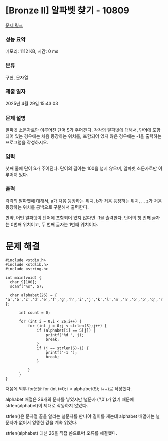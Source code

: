 # [Bronze II] 알파벳 찾기 - 10809 

[문제 링크](https://www.acmicpc.net/problem/10809) 

### 성능 요약

메모리: 1112 KB, 시간: 0 ms

### 분류

구현, 문자열

### 제출 일자

2025년 4월 29일 15:43:03

### 문제 설명

<p>알파벳 소문자로만 이루어진 단어 S가 주어진다. 각각의 알파벳에 대해서, 단어에 포함되어 있는 경우에는 처음 등장하는 위치를, 포함되어 있지 않은 경우에는 -1을 출력하는 프로그램을 작성하시오.</p>

### 입력 

 <p>첫째 줄에 단어 S가 주어진다. 단어의 길이는 100을 넘지 않으며, 알파벳 소문자로만 이루어져 있다.</p>

### 출력 

 <p>각각의 알파벳에 대해서, a가 처음 등장하는 위치, b가 처음 등장하는 위치, ... z가 처음 등장하는 위치를 공백으로 구분해서 출력한다.

만약, 어떤 알파벳이 단어에 포함되어 있지 않다면 -1을 출력한다. 단어의 첫 번째 글자는 0번째 위치이고, 두 번째 글자는 1번째 위치이다. </p>

# 문제 해결

  ```
#include <stdio.h>
#include <stdlib.h>
#include <string.h>

int main(void) {
    char S[100];
    scanf("%s", S);

    char alphabet[26] = { 'a','b','c','d','e','f','g','h','i','j','k','l','m','n','o','p','q','r','s','t','u','v','w','x','y','z' };

        int count = 0;
       
        for (int i = 0;i < 26;i++) {
            for (int j = 0;j < strlen(S);j++) {
                if (alphabet[i] == S[j]) {
                    printf("%d ", j);
                    break;
                }
                if (j == strlen(S)-1) {
                    printf("-1 ");
                    break;
                }
                
            }
        }
}
```



<p>처음에 외부 for문을 for (int i=0; i < alphabet(S); i++)로 작성했다.

alphabet 배열은 26개의 문자를 넣었지만 널문자 ('\0')가 없기 때문에 strlen(alphabet)이 제대로 작동하지 않았다.

strlen()은 문자열 끝을 알리는 널문자를 만나야 길이를 재는데 alphabet 배열에는 널문자가 없어서 엉뚱한 값을 계속 읽었다.

strlen(alphabet) 대신 26을 직접 씀으로써 오류를 해결했다.</p>
















